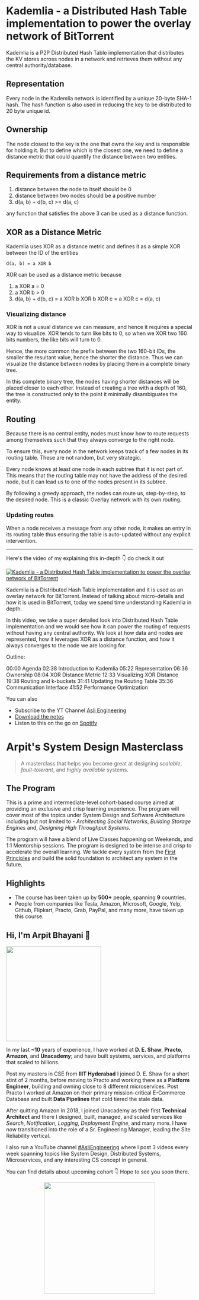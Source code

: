Kademlia - a Distributed Hash Table implementation to power the overlay network of BitTorrent
===


Kademlia is a P2P Distributed Hash Table implementation that distributes the KV stores across nodes in a network and retrieves them without any central authority/database.

## Representation

Every node in the Kademlia network is identified by a unique 20-byte SHA-1 hash. The hash function is also used in reducing the key to be distributed to 20 byte unique id.

## Ownership

The node closest to the key is the one that owns the key and is responsible for holding it. But to define which is the closest one, we need to define a distance metric that could quantify the distance between two entities.

## Requirements from a distance metric

1. distance between the node to itself should be 0
2. distance between two nodes should be a positive number
3. d(a, b) + d(b, c) >= d(a, c)

any function that satisfies the above 3 can be used as a distance function.

## XOR as a Distance Metric

Kademlia uses XOR as a distance metric and defines it as a simple XOR between the ID of the entities

```
d(a, b) = a XOR b
```

XOR can be used as a distance metric because

1. a XOR a = 0
2. a XOR b > 0
3. d(a, b) + d(b, c) = a XOR b XOR b XOR c = a XOR c = d(a, c)

### Visualizing distance

XOR is not a usual distance we can measure, and hence it requires a special way to visualize. XOR tends to turn like bits to 0, so when we XOR two 160 bits numbers, the like bits will turn to 0.

Hence, the more common the prefix between the two 160-bit IDs, the smaller the resultant value, hence the shorter the distance. Thus we can visualize the distance between nodes by placing them in a complete binary tree.

In this complete binary tree, the nodes having shorter distances will be placed closer to each other. Instead of creating a tree with a depth of 160, the tree is constructed only to the point it minimally disambiguates the entity.

## Routing

Because there is no central entity, nodes must know how to route requests among themselves such that they always converge to the right node.

To ensure this, every node in the network keeps track of a few nodes in its routing table. These are not random, but very strategic.

Every node knows at least one node in each subtree that it is not part of. This means that the routing table may not have the address of the desired node, but it can lead us to one of the nodes present in its subtree.

By following a greedy approach, the nodes can route us, step-by-step, to the desired node. This is a classic Overlay network with its own routing.

### Updating routes

When a node receives a message from any other node, it makes an entry in its routing table thus ensuring the table is auto-updated without any explicit intervention.
<hr />


<p>Here's the video of my explaining this in-depth 👇‍ do check it out</p>

[![Kademlia - a Distributed Hash Table implementation to power the overlay network of BitTorrent](https://i.ytimg.com/vi/_kCHOpINA5g/mqdefault.jpg)](https://www.youtube.com/watch?v=_kCHOpINA5g)

Kademlia is a Distributed Hash Table implementation and it is used as an overlay network for BitTorrent. Instead of talking about micro-details and how it is used in BitTorrent, today we spend time understanding Kademlia in depth.

In this video, we take a super detailed look into Distributed Hash Table implementation and we would see how it can power the routing of requests without having any central authority. We look at how data and nodes are represented, how it leverages XOR as a distance function, and how it always converges to the node we are looking for.

Outline:

00:00 Agenda
02:38 Introduction to Kademlia
05:22 Representation
06:36 Ownership
08:04 XOR Distance Metric
12:33 Visualizing XOR Distance
19:38 Routing and k-buckets
31:41 Updating the Routing Table
35:36 Communication Interface
41:52 Performance Optimization

You can also
 - Subscribe to the YT Channel [Asli Engineering](https://youtube.com/c/ArpitBhayani)
 - [Download the notes](https://drive.google.com/file/d/1eNFBNbcsieL9eVThOVhN9Piu29PI6i7n/view?usp=sharing)
 - Listen to this on the go on [Spotify](https://open.spotify.com/show/7qMoamm2iZQrsPVm6IQLoD)

# Arpit's System Design Masterclass

> A masterclass that helps you become great at designing _scalable_, _fault-tolerant_, and _highly available_ systems.

## The Program

This is a prime and intermediate-level cohort-based course aimed at providing an exclusive and crisp learning experience. The program will cover most of the topics under System Design and Software Architecture including but not limited to - _Architecting Social Networks_, _Building Storage Engines_ and, _Designing High Throughput Systems_.

The program will have a blend of Live Classes happening on Weekends, and 1:1 Mentorship sessions. The program is designed to be intense and crisp to accelerate the overall learning. We tackle every system from the [First Principles](https://en.wikipedia.org/wiki/First_principle) and build the solid foundation to architect any system in the future.


## Highlights

 - The course has been taken up by __500+__ people, spanning __9__ countries.
 - People from companies like Tesla, Amazon, Microsoft, Google, Yelp, Github, Flipkart, Practo, Grab, PayPal, and many more, have taken up this course.


## Hi, I'm Arpit Bhayani 👋

<img width="256px" src="https://arpitbhayani.me/static/img/arpit.jpg" />

In my last **~10** years of experience, I have worked at **D. E. Shaw**, **Practo**, **Amazon**, and **Unacademy**; and have built systems, services, and platforms that scaled to billions.

Post my masters in CSE from **IIIT Hyderabad** I joined D. E. Shaw for a short stint of 2 months, before moving to Practo and working there as a **Platform Engineer**, building and owning close to 8 different microservices. Post Practo I worked at Amazon on their primary mission-critical E-Commerce Database and built **Data Pipelines** that cold tiered the stale data.

After quitting Amazon in 2018, I joined Unacademy as their first **Technical Architect** and there I designed, built, managed, and scaled services like _Search_, _Notification_, _Logging_, _Deployment Engine_, and many more. I have now transitioned into the role of a Sr. Engineering Manager, leading the Site Reliability vertical.

I also run a YouTube channel [#AsliEngineering](https://www.youtube.com/c/ArpitBhayani) where I post 3 videos every week spanning topics like System Design, Distributed Systems, Microservices, and any interesting CS concept in general.

You can find details about upcoming cohort 👇‍ Hope to see you soon there.

<center>
<a target="_blank" href="https://arpitbhayani.me/masterclass">
<img src="https://user-images.githubusercontent.com/4745789/137859181-d4499cf4-ce65-4466-8b88-a078ece0f081.PNG" width="300px" />
</a>
</center>